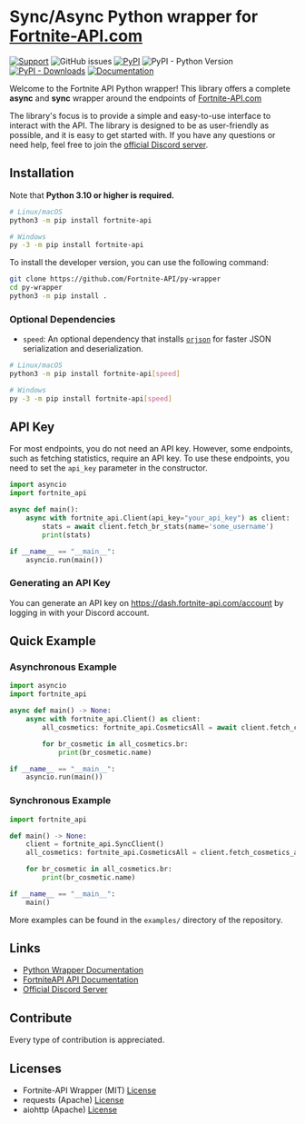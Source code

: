 # Sync/Async Python wrapper for [Fortnite-API.com](https://fortnite-api.com)

[![Support](https://discordapp.com/api/guilds/621452110558527502/widget.png?style=shield)](https://discord.gg/T4tyYDK)
![GitHub issues](https://img.shields.io/github/issues/Fortnite-API/py-wrapper?logo=github)
[![PyPI](https://img.shields.io/pypi/v/fortnite-api)](https://pypi.org/project/fortnite-api)
![PyPI - Python Version](https://img.shields.io/pypi/pyversions/fortnite-api?label=python%20version&logo=python&logoColor=yellow)
[![PyPI - Downloads](https://img.shields.io/pypi/dm/fortnite-api)](https://pypi.org/project/fortnite-api)
[![Documentation](https://img.shields.io/readthedocs/fortnite-api)](https://fortnite-api.readthedocs.io/)

Welcome to the Fortnite API Python wrapper! This library offers a complete **async** and **sync** wrapper around the endpoints of [Fortnite-API.com](https://fortnite-api.com)

The library's focus is to provide a simple and easy-to-use interface to interact with the API. The library is designed to be as user-friendly as possible, and it is easy to get started with. If you have any questions or need help, feel free to join the [official Discord server](https://discord.gg/T4tyYDK).

## Installation

Note that **Python 3.10 or higher is required.**

```sh
# Linux/macOS
python3 -m pip install fortnite-api

# Windows
py -3 -m pip install fortnite-api
```

To install the developer version, you can use the following command:

```sh
git clone https://github.com/Fortnite-API/py-wrapper
cd py-wrapper
python3 -m pip install .
```

### Optional Dependencies

- `speed`: An optional dependency that installs [`orjson`](https://github.com/ijl/orjson) for faster JSON serialization and deserialization.

```sh
# Linux/macOS
python3 -m pip install fortnite-api[speed]

# Windows
py -3 -m pip install fortnite-api[speed]
```

## API Key

For most endpoints, you do not need an API key. However, some endpoints, such as fetching statistics, require an API key. To use these endpoints, you need to set the `api_key` parameter in the constructor.

```python
import asyncio
import fortnite_api

async def main():
    async with fortnite_api.Client(api_key="your_api_key") as client:
        stats = await client.fetch_br_stats(name='some_username')
        print(stats)

if __name__ == "__main__":
    asyncio.run(main())
```

### Generating an API Key

You can generate an API key on <https://dash.fortnite-api.com/account> by logging in with your Discord account.

## Quick Example

### Asynchronous Example

```python
import asyncio
import fortnite_api

async def main() -> None:
    async with fortnite_api.Client() as client:
        all_cosmetics: fortnite_api.CosmeticsAll = await client.fetch_cosmetics_all()

        for br_cosmetic in all_cosmetics.br:
            print(br_cosmetic.name)

if __name__ == "__main__":
    asyncio.run(main())
```

### Synchronous Example

```python
import fortnite_api

def main() -> None:
    client = fortnite_api.SyncClient()
    all_cosmetics: fortnite_api.CosmeticsAll = client.fetch_cosmetics_all()

    for br_cosmetic in all_cosmetics.br:
        print(br_cosmetic.name)

if __name__ == "__main__":
    main()
```

More examples can be found in the `examples/` directory of the repository.

## Links

- [Python Wrapper Documentation](https://fortnite-api.readthedocs.io/en/rewrite/)
- [FortniteAPI API Documentation](https://fortnite-api.com)
- [Official Discord Server](https://discord.gg/T4tyYDK)

## Contribute

Every type of contribution is appreciated.

## Licenses

- Fortnite-API Wrapper (MIT) [License](https://github.com/Fortnite-API/py-wrapper/blob/master/LICENSE)
- requests (Apache) [License](https://github.com/psf/requests/blob/master/LICENSE)
- aiohttp (Apache) [License](https://github.com/aio-libs/aiohttp/blob/6a5ab96bd9cb404b4abfd5160fe8f34a29d941e5/LICENSE.txt)
